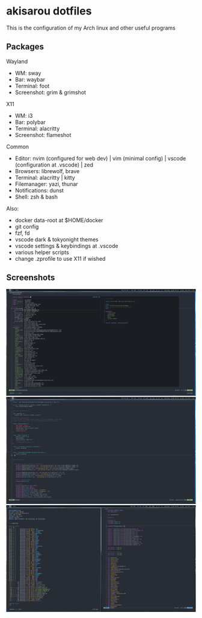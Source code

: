 # akisarou dotfiles

This is the configuration of my Arch linux and other useful programs

## Packages

Wayland

- WM: sway
- Bar: waybar
- Terminal: foot
- Screenshot: grim & grimshot

X11

- WM: i3
- Bar: polybar
- Terminal: alacritty
- Screenshot: flameshot

Common

- Editor: nvim (configured for web dev) | vim (minimal config) | vscode (configuration at .vscode) | zed
- Browsers: librewolf, brave
- Terminal: alacritty | kitty
- Filemanager: yazi, thunar
- Notifications: dunst
- Shell: zsh & bash

Also:

- docker data-root at $HOME/docker
- git config
- fzf, fd
- vscode dark & tokyonight themes
- vscode settings & keybindings at .vscode
- various helper scripts
- change .zprofile to use X11 if wished

## Screenshots

![vim and fzf](./.screenshots/2025-01-25T05:25:11,894196173+02:00.png)
![vim and sway config](./.screenshots/2025-01-25T05:26:52,485881280+02:00.png)
![split windows](./.screenshots/2025-01-25T06:05:50,206021303+02:00.png)
